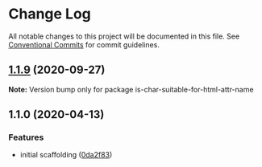# Change Log

All notable changes to this project will be documented in this file.
See [Conventional Commits](https://conventionalcommits.org) for commit guidelines.

## [1.1.9](https://gitlab.com/codsen/codsen/compare/is-char-suitable-for-html-attr-name@1.1.8...is-char-suitable-for-html-attr-name@1.1.9) (2020-09-27)

**Note:** Version bump only for package is-char-suitable-for-html-attr-name





## 1.1.0 (2020-04-13)

### Features

- initial scaffolding ([0da2f83](https://gitlab.com/codsen/codsen/commit/0da2f83eac662c8b0f2c82e3dfcfe79f5ef4fd23))
